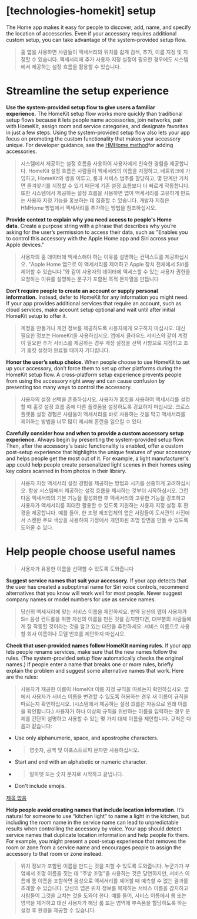 # **[technologies-homekit] setup**

The Home app makes it easy for people to discover, add, name, and specify the location of accessories. Even if your accessory requires additional custom setup, you can take advantage of the system-provided setup flow.
> 홈 앱을 사용하면 사람들이 액세서리의 위치를 쉽게 검색, 추가, 이름 지정 및 지정할 수 있습니다. 액세서리에 추가 사용자 지정 설정이 필요한 경우에도 시스템에서 제공하는 설정 흐름을 활용할 수 있습니다.
>




# **Streamline the setup experience**

**Use the system-provided setup flow to give users a familiar experience.** The HomeKit setup flow works more quickly than traditional setup flows because it lets people name accessories, join networks, pair with HomeKit, assign room and service categories, and designate favorites in just a few steps. Using the system-provided setup flow also lets your app focus on promoting the custom functionality that makes your accessory unique. For developer guidance, see the [HMHome method](https://developer.apple.com/documentation/homekit/hmhome/2941039-addandsetupaccessories)for adding accessories.
> 시스템에서 제공하는 설정 흐름을 사용하여 사용자에게 친숙한 경험을 제공합니다. HomeKit 설정 흐름은 사람들이 액세서리의 이름을 지정하고, 네트워크에 가입하고, HomeKit와 쌍을 이루고, 룸과 서비스 범주를 할당하고, 몇 단계만 거치면 즐겨찾기를 지정할 수 있기 때문에 기존 설정 흐름보다 더 빠르게 작동합니다. 또한 시스템에서 제공하는 설정 흐름을 사용하면 앱이 액세서리를 고유하게 만드는 사용자 지정 기능을 홍보하는 데 집중할 수 있습니다. 개발자 지침은 HMHome 방법에서 액세서리를 추가하는 방법을 참조하십시오.
>




**Provide context to explain why you need access to people's Home data.** Create a purpose string with a phrase that describes why you’re asking for the user’s permission to access their data, such as "Enables you to control this accessory with the Apple Home app and Siri across your Apple devices."
> 사용자의 홈 데이터에 액세스해야 하는 이유를 설명하는 컨텍스트를 제공하십시오. "Apple Home 앱으로 이 액세서리를 제어하고 Apple 장치 전체에서 Siri를 제어할 수 있습니다."와 같이 사용자의 데이터에 액세스할 수 있는 사용자 권한을 요청하는 이유를 설명하는 문구가 포함된 목적 문자열을 만듭니다
>




**Don't require people to create an account or supply personal information.** Instead, defer to HomeKit for any information you might need. If your app provides additional services that require an account, such as cloud services, make account setup optional and wait until after initial HomeKit setup to offer it.
> 계정을 만들거나 개인 정보를 제공하도록 사용자에게 요구하지 마십시오. 대신 필요한 정보는 HomeKit을 사용하십시오. 앱에서 클라우드 서비스와 같이 계정이 필요한 추가 서비스를 제공하는 경우 계정 설정을 선택 사항으로 지정하고 초기 홈킷 설정이 완료될 때까지 기다립니다.
>




**Honor the user’s setup choice.** When people choose to use HomeKit to set up your accessory, don’t force them to set up other platforms during the HomeKit setup flow. A cross-platform setup experience prevents people from using the accessory right away and can cause confusion by presenting too many ways to control the accessory.
> 사용자의 설정 선택을 존중하십시오. 사용자가 홈킷을 사용하여 액세서리를 설정할 때 홈킷 설정 흐름 중에 다른 플랫폼을 설정하도록 강요하지 마십시오. 크로스 플랫폼 설정 경험은 사람들이 액세서리를 바로 사용하는 것을 막고 액세서리를 제어하는 방법을 너무 많이 제시해 혼란을 일으킬 수 있다.
>




**Carefully consider how and when to provide a custom accessory setup experience.** Always begin by presenting the system-provided setup flow. Then, after the accessory's basic functionality is enabled, offer a custom post-setup experience that highlights the unique features of your accessory and helps people get the most out of it. For example, a light manufacturer's app could help people create personalized light scenes in their homes using key colors scanned in from photos in their library.
> 사용자 지정 액세서리 설정 경험을 제공하는 방법과 시기를 신중하게 고려하십시오. 항상 시스템에서 제공하는 설정 흐름을 제시하는 것부터 시작하십시오. 그런 다음 액세서리의 기본 기능을 활성화한 후 액세서리의 고유한 기능을 강조하고 사용자가 액세서리를 최대한 활용할 수 있도록 지원하는 사용자 지정 설정 후 환경을 제공합니다. 예를 들어, 한 조명 제조업체의 앱은 사람들이 도서관의 사진에서 스캔한 주요 색상을 사용하여 가정에서 개인화된 조명 장면을 만들 수 있도록 도와줄 수 있다.
>




# **Help people choose useful names**
> 사용자가 유용한 이름을 선택할 수 있도록 도와줍니다
>




**Suggest service names that suit your accessory.** If your app detects that the user has created a suboptimal name for Siri voice controls, recommend alternatives that you know will work well for most people. Never suggest company names or model numbers for use as service names.
> 당신의 액세서리에 맞는 서비스 이름을 제안하세요. 만약 당신의 앱이 사용자가 Siri 음성 컨트롤을 위한 차선의 이름을 만든 것을 감지한다면, 대부분의 사람들에게 잘 작동할 것이라는 것을 알고 있는 대안을 추천하세요. 서비스 이름으로 사용할 회사 이름이나 모델 번호를 제안하지 마십시오.
>




**Check that user-provided names follow HomeKit naming rules.** If your app lets people rename services, make sure that the new names follow the rules. (The system-provided setup flow automatically checks the original names.) If people enter a name that breaks one or more rules, briefly explain the problem and suggest some alternative names that work. Here are the rules:
> 사용자가 제공한 이름이 HomeKit 이름 지정 규칙을 따르는지 확인하십시오. 앱에서 사용자가 서비스 이름을 변경할 수 있도록 허용하는 경우 새 이름이 규칙을 따르는지 확인하십시오. (시스템에서 제공하는 설정 흐름은 자동으로 원래 이름을 확인합니다.) 사용자가 하나 이상의 규칙을 위반하는 이름을 입력하는 경우 문제를 간단히 설명하고 사용할 수 있는 몇 가지 대체 이름을 제안합니다. 규칙은 다음과 같습니다:
>




- Use only alphanumeric, space, and apostrophe characters.
- >  영숫자, 공백 및 아포스트로피 문자만 사용하십시오.

- Start and end with an alphabetic or numeric character.
- >  알파벳 또는 숫자 문자로 시작하고 끝냅니다.

- Don't include emojis.

[제목 없음](https://www.notion.so/68e813d76fe24a30a363bc385014cf0c)

**Help people avoid creating names that include location information.** It’s natural for someone to use “kitchen light” to name a light in the kitchen, but including the room name in the service name can lead to unpredictable results when controlling the accessory by voice. Your app should detect service names that duplicate location information and help people fix them. For example, you might present a post-setup experience that removes the room or zone from a service name and encourages people to assign the accessory to that room or zone instead.
> 위치 정보가 포함된 이름을 만드는 것을 피할 수 있도록 도와줍니다. 누군가가 부엌에서 조명 이름을 짓는 데 "주방 조명"을 사용하는 것은 당연하지만, 서비스 이름에 룸 이름을 포함하면 음성으로 액세서리를 제어할 때 예측할 수 없는 결과를 초래할 수 있습니다. 당신의 앱은 위치 정보를 복제하는 서비스 이름을 감지하고 사람들이 그것을 고치는 것을 도와야 한다. 예를 들어, 서비스 이름에서 룸 또는 영역을 제거하고 대신 사용자가 해당 룸 또는 영역에 부속품을 할당하도록 하는 설정 후 환경을 제공할 수 있습니다.
>



